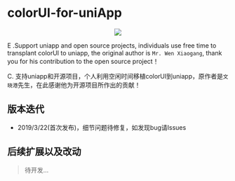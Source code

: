 # colorUI-for-uniApp

<p style="text-align:center;width:100%;">
<img src="https://camo.githubusercontent.com/d285239e0dd07796c796826b94802076f20dd9c6/68747470733a2f2f696d6167652e7765696c616e776c2e636f6d2f636f6c6f7275692f67697468756248656164313232332e706e67"/>
</p>

E .Support uniapp and open source projects, individuals use free time to transplant colorUI to uniapp, the original author is `Mr. Wen Xiaogang`, thank you for his contribution to the open source project！  

C. 支持uniapp和开源项目，个人利用空闲时间移植colorUI到uniapp，原作者是`文晓港`先生，在此感谢他为开源项目所作出的贡献！ 

## 版本迭代
- 2019/3/22(首次发布)，细节问题待修复，如发现bug请Issues

## 后续扩展以及改动
> 待开发...
